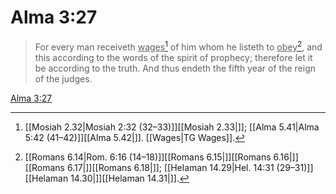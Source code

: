 # Alma 3:27

> For every man receiveth <u>wages</u>[^a] of him whom he listeth to <u>obey</u>[^b], and this according to the words of the spirit of prophecy; therefore let it be according to the truth. And thus endeth the fifth year of the reign of the judges.

[Alma 3:27](https://www.churchofjesuschrist.org/study/scriptures/bofm/alma/3?lang=eng&id=p27#p27)


[^a]: [[Mosiah 2.32|Mosiah 2:32 (32–33)]][[Mosiah 2.33|]]; [[Alma 5.41|Alma 5:42 (41–42)]][[Alma 5.42|]]. [[Wages|TG Wages]].  
[^b]: [[Romans 6.14|Rom. 6:16 (14–18)]][[Romans 6.15|]][[Romans 6.16|]][[Romans 6.17|]][[Romans 6.18|]]; [[Helaman 14.29|Hel. 14:31 (29–31)]][[Helaman 14.30|]][[Helaman 14.31|]].  
